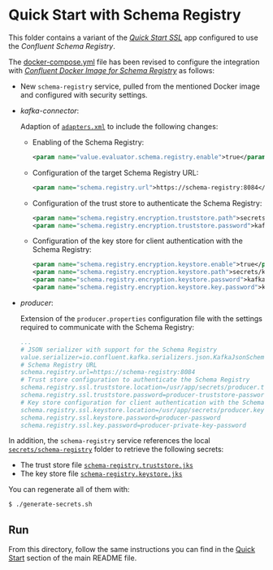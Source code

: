 # Quick Start with Schema Registry

This folder contains a variant of the [_Quick Start SSL_](../quickstart-ssl/README.md#quick-start-ssl) app configured to use the _Confluent Schema Registry_.

The [docker-compose.yml](docker-compose.yml) file has been revised to configure the integration with [_Confluent Docker Image for Schema Registry_](https://hub.docker.com/r/confluentinc/cp-schema-registry) as follows:

- New `schema-registry` service, pulled from the mentioned Docker image and configured with security settings.
- _kafka-connector_:

  Adaption of [`adapters.xml`](./adapters.xml) to include the following changes:
  
  - Enabling of the Schema Registry:
    ```xml
    <param name="value.evaluator.schema.registry.enable">true</param>
    ```
  
  - Configuration of the target Schema Registry URL:
    ```xml
    <param name="schema.registry.url">https://schema-registry:8084</param>
    ```
  
  - Configuration of the trust store to authenticate the Schema Registry:
    ```xml
    <param name="schema.registry.encryption.truststore.path">secrets/kafka-connector.truststore.jks</param>
    <param name="schema.registry.encryption.truststore.password">kafka-connector-truststore-password</param>
    ```
  
  - Configuration of the key store for client authentication with the Schema Registry:
    ```xml
    <param name="schema.registry.encryption.keystore.enable">true</param>
    <param name="schema.registry.encryption.keystore.path">secrets/kafka-connector.keystore.jks</param>
    <param name="schema.registry.encryption.keystore.password">kafka-connector-password</param>
    <param name="schema.registry.encryption.keystore.key.password">kafka-connector-private-key-password</param>
    ```
- _producer_:

   Extension of the `producer.properties` configuration file with the settings required to communicate with the Schema Registry:
    
   ```yaml
   ...
   # JSON serializer with support for the Schema Registry
   value.serializer=io.confluent.kafka.serializers.json.KafkaJsonSchemaSerializer
   # Schema Registry URL
   schema.registry.url=https://schema-registry:8084
   # Trust store configuration to authenticate the Schema Registry
   schema.registry.ssl.truststore.location=/usr/app/secrets/producer.truststore.jks
   schema.registry.ssl.truststore.password=producer-truststore-password
   # Key store configuration for client authentication with the Schema Registry
   schema.registry.ssl.keystore.location=/usr/app/secrets/producer.keystore.jks
   schema.registry.ssl.keystore.password=producer-password
   schema.registry.ssl.key.password=producer-private-key-password
   ```  

In addition, the `schema-registry` service references the local [`secrets/schema-registry`](./secrets/schema-registry/) folder to retrieve the following secrets:

- The trust store file [`schema-registry.truststore.jks`](../compose-templates/secrets/schema-registry/schema-registry.truststore.jks)
- The key store file [`schema-registry.keystore.jks`](../compose-templates/secrets/schema-registry/schema-registry.keystore.jks)

You can regenerate all of them with:

```sh
$ ./generate-secrets.sh
```

## Run

From this directory, follow the same instructions you can find in the [Quick Start](../../README.md#run) section of the main README file.
